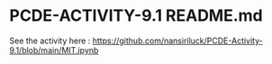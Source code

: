 # PCDE-ACTIVITY-9.1 README.md
See the activity here : <a href="https://github.com/nansiriluck/PCDE-Activity-9.1/blob/main/MIT.ipynb
">https://github.com/nansiriluck/PCDE-Activity-9.1/blob/main/MIT.ipynb</a>

